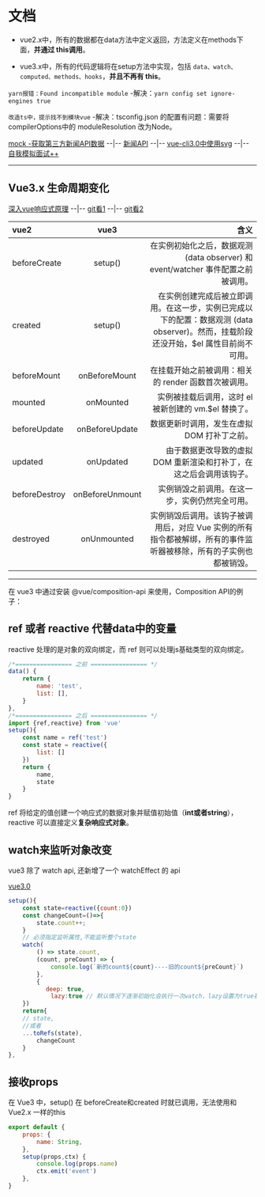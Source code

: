 # 文档

- vue2.x中，所有的数据都在data方法中定义返回，方法定义在methods下面，**并通过 this调用**。

- vue3.x中，所有的代码逻辑将在setup方法中实现，包括 `data、watch、computed、methods、hooks`，**并且不再有 this**。

`yarn报错：Found incompatible module`  -解决：`yarn config set ignore-engines true`

`改造ts中，提示找不到模块vue`  -解决：tsconfig.json 的配置有问题：需要将compilerOptions中的 moduleResolution 改为Node。

[mock -获取第三方新闻API数据](https://www.jisuapi.com/api/news/) --|-- [新闻API](https://segmentfault.com/a/1190000009811706?utm_source=sf-related) --|-- [vue-cli3.0中使用svg](https://blog.csdn.net/qq_41619796/article/details/100997432) --|-- [自我模拟面试++](https://juejin.im/post/6870374238760894472#comment)

---

## Vue3.x 生命周期变化

[深入vue响应式原理](https://juejin.im/post/6844904078724562951) --|-- [git看1](https://github.com/Duanzihuang/heimamovie) --|-- [git看2](https://github.com/kaiqiangren/vue-next-ts-preview)

vue2|vue3|含义
:-|:-:|-:
beforeCreate | setup() | 在实例初始化之后，数据观测 (data observer) 和 event/watcher 事件配置之前被调用。
created |setup()| 在实例创建完成后被立即调用。在这一步，实例已完成以下的配置：数据观测 (data observer)。然而，挂载阶段还没开始，$el 属性目前尚不可用。
beforeMount | onBeforeMount | 在挂载开始之前被调用：相关的 render 函数首次被调用。
mounted | onMounted | 实例被挂载后调用，这时 el 被新创建的 vm.$el 替换了。
beforeUpdate | onBeforeUpdate | 数据更新时调用，发生在虚拟 DOM 打补丁之前。
updated | onUpdated | 由于数据更改导致的虚拟 DOM 重新渲染和打补丁，在这之后会调用该钩子。
beforeDestroy | onBeforeUnmount | 实例销毁之前调用。在这一步，实例仍然完全可用。
destroyed | onUnmounted | 实例销毁后调用。该钩子被调用后，对应 Vue 实例的所有指令都被解绑，所有的事件监听器被移除，所有的子实例也都被销毁。

---

在 vue3 中通过安装 @vue/composition-api 来使用，Composition API的例子：

## ref 或者 reactive 代替data中的变量

reactive 处理的是对象的双向绑定，而 ref 则可以处理js基础类型的双向绑定。

```js
/*================ 之前 ================ */
data() {
    return {
        name: 'test',
        list: [],
    }
},
/*================ 之后 ================ */
import {ref,reactive} from 'vue'
setup(){
    const name = ref('test')
    const state = reactive({
        list: []
    })
    return {
        name,
        state
    }
}
```

ref 将给定的值创建一个响应式的数据对象并赋值初始值（**int或者string**），reactive 可以直接定义**复杂响应式对象**。

## watch来监听对象改变

vue3 除了 watch api, 还新增了一个 watchEffect 的 api

[vue3.0](https://www.jianshu.com/p/03862c7bf35a)

```js
setup(){
    const state=reactive({count:0})
    const changeCount=()=>{
        state.count++;
    }
    // 必须指定监听属性,不能监听整个state
    watch(
        () => state.count,
        (count, preCount) => {
            console.log(`新的count${count}----旧的count${preCount}`)
        },
        {
    　　　　deep: true,
            lazy:true // 默认情况下逐渐初始化会执行一次watch，lazy设置为true初始化不会调用watch
    })
    return{
    // state,
    //或者
    ...toRefs(state),
        changeCount
    }
},
```

## 接收props

在 Vue3 中，setup() 在 beforeCreate和created 时就已调用，无法使用和 Vue2.x 一样的this

```js
export default {
    props: {
        name: String,
    },
    setup(props,ctx) {
        console.log(props.name)
        ctx.emit('event')
    },
}
```
